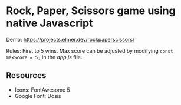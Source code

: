 # Rock, Paper, Scissors game using native Javascript

Demo: https://projects.elmer.dev/rockpaperscissors/

Rules: First to 5 wins. Max score can be adjusted by modifying `const maxScore = 5;` in the _app.js_ file.

## Resources
* Icons: FontAwesome 5
* Google Font: Dosis
